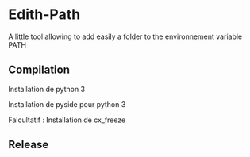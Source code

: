 Edith-Path
==========

A little tool allowing to add easily a folder to the environnement variable PATH


Compilation
-----------

Installation de python 3

Installation de pyside pour python 3


Falcultatif : Installation de cx_freeze 


Release
-------





